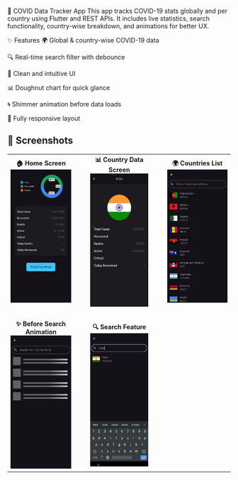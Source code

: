 🦠 COVID Data Tracker App
This app tracks COVID-19 stats globally and per country using Flutter and REST APIs. It includes live statistics, search functionality, country-wise breakdown, and animations for better UX.

✨ Features
🌍 Global & country-wise COVID-19 data

🔍 Real-time search filter with debounce

🎯 Clean and intuitive UI

📊 Doughnut chart for quick glance

🌀 Shimmer animation before data loads

📱 Fully responsive layout

## 📸 Screenshots

<table>
  <tr>
    <td align="center">
      <b>🏠 Home Screen</b><br/>
      <img src="images/screenshots/home_screen.jpg" width="200" height="300"/>
    </td>
    <td width="15"></td>
    <td align="center">
      <b>📊 Country Data Screen</b><br/>
      <img src="images/screenshots/country_data.jpg" width="200" height="300"/>
    </td>
    <td width="15"></td>
    <td align="center">
      <b>🌍 Countries List</b><br/>
      <img src="images/screenshots/countries_list.jpg" width="200" height="300"/>
    </td>
  </tr>
  <tr><td colspan="3"><br/></td></tr>
  <tr>
    <td align="center">
      <b>✨ Before Search Animation</b><br/>
      <img src="images/screenshots/before_search_animation.jpg" width="200" height="300"/>
    </td>
    <td width="15"></td>
    <td align="center">
      <b>🔍 Search Feature</b><br/>
      <img src="images/screenshots/search_feature.jpg" width="200" height="300"/>
    </td>
  </tr>
</table>